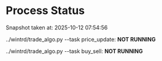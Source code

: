 # Process Status

Snapshot taken at: 2025-10-12 07:54:56

../wintrd/trade_algo.py --task price_update: **NOT RUNNING**

../wintrd/trade_algo.py --task buy_sell: **NOT RUNNING**

